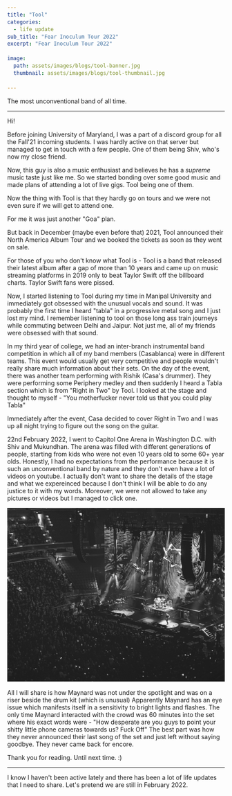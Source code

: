 ```yaml
---
title: "Tool"
categories:
  - life update
sub_title: "Fear Inoculum Tour 2022"
excerpt: "Fear Inoculum Tour 2022"

image: 
  path: assets/images/blogs/tool-banner.jpg
  thumbnail: assets/images/blogs/tool-thumbnail.jpg

---
```


The most unconventional band of all time. 

---

Hi!

Before joining University of Maryland, I was a part of a discord group for all the Fall'21 incoming students. I was hardly active on that server but managed to get in touch with a few people. One of them being Shiv, who's now my close friend.

Now, this guy is also a music enthusiast and believes he has a _supreme_ music taste just like me. So we started bonding over some good music and made plans of attending a lot of live gigs. Tool being one of them.

Now the thing with Tool is that they hardly go on tours and we were not even sure if we will get to attend one.

For me it was just another "Goa" plan. 

But back in December (maybe even before that) 2021, Tool announced their North America Album Tour and we booked the tickets as soon as they went on sale. 

For those of you who don't know what Tool is - Tool is a band that released their latest album after a gap of more than 10 years and came up on music streaming platforms in 2019 only to beat Taylor Swift off the billboard charts. Taylor Swift fans were pissed. 

Now, I started listening to Tool during my time in Manipal University and immediately got obsessed with the unusual vocals and sound. It was probably the first time I heard "tabla" in a progressive metal song and I just lost my mind. I remember listening to tool on those long ass train journeys while commuting between Delhi and Jaipur. Not just me, all of my friends were obsessed with that sound. 

In my third year of college, we had an inter-branch instrumental band competition in which all of my band members (Casablanca) were in different teams. This event would usually get very competitive and people wouldn't really share much information about their sets. 
On the day of the event, there was another team performing with Rishik (Casa's drummer). They were performing some Periphery medley and then suddenly I heard a Tabla section which is from "Right in Two" by Tool. I looked at the stage and thought to myself  - "You motherfucker never told us that you could play Tabla"

Immediately after the event, Casa decided to cover Right in Two and I was up all night trying to figure out the song on the guitar. 

22nd February 2022, I went to Capitol One Arena in Washington D.C. with Shiv and Mukundhan. The arena was filled with different generations of people, starting from kids who were not even 10 years old to some 60+ year olds. Honestly, I had no expectations from the performance because it is such an unconventional band by nature and they don't even have a lot of videos on youtube. I actually don't want to share the details of the stage and what we expereinced because I don't think I will be able to do any justice to it with my words. Moreover, we were not allowed to take any pictures or videos but I managed to click one.

![tool-live](/assets/images/blogs/tool.jpg)

All I will share is how Maynard was not under the spotlight and was on a riser beside the drum kit (which is unusual) Apparently Maynard has an eye issue which manifests itself in a sensitivity to bright lights and flashes. The only time Maynard interacted with the crowd was 60 minutes into the set where his exact words were - "How desperate are you guys to point your shitty little phone cameras towards us? Fuck Off"
The best part was how they never announced their last song of the set and just left without saying goodbye. They never came back for encore. 

Thank you for reading. Until next time. :)

---

I know I haven't been active lately and there has been a lot of life updates that I need to share. Let's pretend we are still in February 2022.